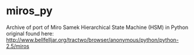 miros_py
========

Archive of port of Miro Samek Hierarchical State Machine (HSM) in Python original found here: http://www.bellfelljar.org/tractwo/browser/anonymous/python/python-2.5/miros
